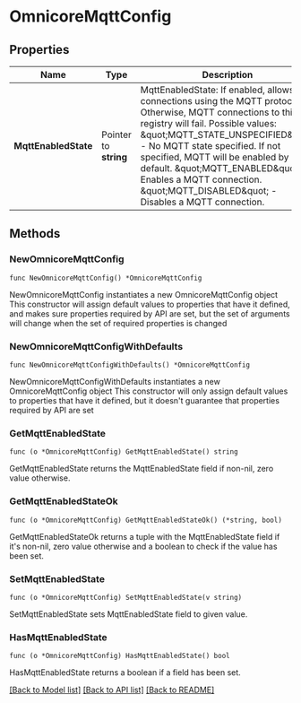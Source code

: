 # OmnicoreMqttConfig

## Properties

Name | Type | Description | Notes
------------ | ------------- | ------------- | -------------
**MqttEnabledState** | Pointer to **string** | MqttEnabledState: If enabled, allows connections using the MQTT protocol. Otherwise, MQTT connections to this registry will fail.  Possible values:   \&quot;MQTT_STATE_UNSPECIFIED\&quot; - No MQTT state specified. If not specified, MQTT will be enabled by default.   \&quot;MQTT_ENABLED\&quot; - Enables a MQTT connection.   \&quot;MQTT_DISABLED\&quot; - Disables a MQTT connection. | [optional] 

## Methods

### NewOmnicoreMqttConfig

`func NewOmnicoreMqttConfig() *OmnicoreMqttConfig`

NewOmnicoreMqttConfig instantiates a new OmnicoreMqttConfig object
This constructor will assign default values to properties that have it defined,
and makes sure properties required by API are set, but the set of arguments
will change when the set of required properties is changed

### NewOmnicoreMqttConfigWithDefaults

`func NewOmnicoreMqttConfigWithDefaults() *OmnicoreMqttConfig`

NewOmnicoreMqttConfigWithDefaults instantiates a new OmnicoreMqttConfig object
This constructor will only assign default values to properties that have it defined,
but it doesn't guarantee that properties required by API are set

### GetMqttEnabledState

`func (o *OmnicoreMqttConfig) GetMqttEnabledState() string`

GetMqttEnabledState returns the MqttEnabledState field if non-nil, zero value otherwise.

### GetMqttEnabledStateOk

`func (o *OmnicoreMqttConfig) GetMqttEnabledStateOk() (*string, bool)`

GetMqttEnabledStateOk returns a tuple with the MqttEnabledState field if it's non-nil, zero value otherwise
and a boolean to check if the value has been set.

### SetMqttEnabledState

`func (o *OmnicoreMqttConfig) SetMqttEnabledState(v string)`

SetMqttEnabledState sets MqttEnabledState field to given value.

### HasMqttEnabledState

`func (o *OmnicoreMqttConfig) HasMqttEnabledState() bool`

HasMqttEnabledState returns a boolean if a field has been set.


[[Back to Model list]](../README.md#documentation-for-models) [[Back to API list]](../README.md#documentation-for-api-endpoints) [[Back to README]](../README.md)


